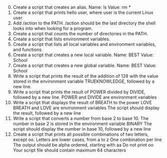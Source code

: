0. Create a script that creates an alias.
Name: ls
Value: rm *
1. Create a script that prints hello user, where user is the current Linux user.
2. Add /action to the PATH. /action should be the last directory the shell looks into when looking for a program.
3. Create a script that counts the number of directories in the PATH.
4. Create a script that lists environment variables.
5. Create a script that lists all local variables and environment variables, and functions.
6. Create a script that creates a new local variable.
Name: BEST
Value: School
7. Create a script that creates a new global variable.
Name: BEST
Value: School
8. Write a script that prints the result of the addition of 128 with the value stored in the environment variable TRUEKNOWLEDGE, followed by a new line.
9. Write a script that prints the result of POWER divided by DIVIDE, followed by a new line.
POWER and DIVIDE are environment variables
10. Write a script that displays the result of BREATH to the power LOVE
BREATH and LOVE are environment variables
The script should display the result, followed by a new line
11. Write a script that converts a number from base 2 to base 10.
The number in base 2 is stored in the environment variable BINARY
The script should display the number in base 10, followed by a new line
12. Create a script that prints all possible combinations of two letters, except oo.
Letters are lower cases, from a to z
One combination per line
The output should be alpha ordered, starting with aa
Do not print oo
Your script file should contain maximum 64 characters
